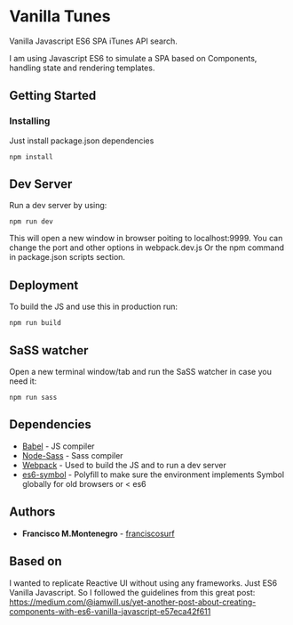 # Vanilla Tunes

Vanilla Javascript ES6 SPA iTunes API search. 

I am using Javascript ES6 to simulate a SPA based on Components, handling state and rendering templates.


## Getting Started

### Installing

Just install package.json dependencies

```
npm install
```

## Dev Server

Run a dev server by using:

```
npm run dev
```

This will open a new window in browser poiting to localhost:9999. 
You can change the port and other options in webpack.dev.js 
Or the npm command in package.json scripts section.

## Deployment

To build the JS and use this in production run:

```
npm run build
```

## SaSS watcher

Open a new terminal window/tab and run the SaSS watcher in case you need it:

```
npm run sass
```

## Dependencies

* [Babel](https://babeljs.io/) - JS compiler 
* [Node-Sass](https://github.com/sass/node-sass) - Sass compiler
* [Webpack](https://github.com/webpack/webpack) - Used to build the JS and to run a dev server
* [es6-symbol](https://github.com/medikoo/es6-symbol) - Polyfill to make sure the environment implements Symbol globally for old browsers or < es6

## Authors

* **Francisco M.Montenegro** - [franciscosurf](https://github.com/franciscosurf)


## Based on 

I wanted to replicate Reactive UI without using any frameworks. Just ES6 Vanilla Javascript.
So I followed the guidelines from this great post: https://medium.com/@iamwill.us/yet-another-post-about-creating-components-with-es6-vanilla-javascript-e57eca42f611
